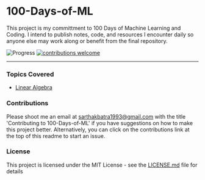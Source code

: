# 100-Days-of-ML 

This project is my committment to 100 Days of Machine Learning and Coding. I intend to publish notes, code, and resources I encounter daily so anyone else may work along or benefit from the final repository.

![Progress](http://progressed.io/bar/4?title=progress)  [![contributions welcome](https://img.shields.io/badge/contributions-welcome-brightgreen.svg?style=flat)](https://github.com/sarthakbatragatech/100-Days-of-ML/issues)  

- - - -

### Topics Covered
* [Linear Algebra](https://github.com/sarthakbatragatech/100-Days-of-ML/tree/master/Linear-Algebra)

### Contributions
 Please shoot me an email at sarthakbatra1993@gmail.com with the title 'Contributing to 100-Days-of-ML' if you have suggestions on how to make this project better. Alternatively, you can click on the contributions link at the top of this readme to start an issue.
 
### License
This project is licensed under the MIT License - see the [LICENSE.md](LICENSE.md) file for details